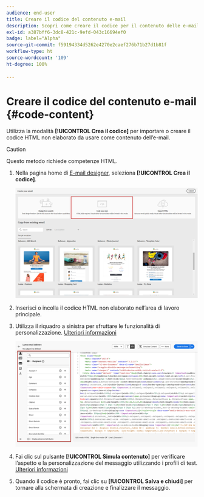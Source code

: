 ```yaml
---
audience: end-user
title: Creare il codice del contenuto e-mail
description: Scopri come creare il codice per il contenuto delle e-mail
exl-id: a387bff6-3dc8-421c-9efd-043c16694ef0
badge: label="Alpha"
source-git-commit: f59194334d5262e4270e2caef276b71b27d1b81f
workflow-type: ht
source-wordcount: '109'
ht-degree: 100%

---
```


# Creare il codice del contenuto e-mail {#code-content}

Utilizza la modalità **[!UICONTROL Crea il codice]** per importare o creare il codice HTML non elaborato da usare come contenuto dell’e-mail.

>[!CAUTION]
>
>Questo metodo richiede competenze HTML.

1. Nella pagina home di [E-mail designer](get-started-email-designer.md), seleziona **[!UICONTROL Crea il codice]**.

   ![](assets/code-your-own.png)

1. Inserisci o incolla il codice HTML non elaborato nell’area di lavoro principale.

1. Utilizza il riquadro a sinistra per sfruttare le funzionalità di personalizzazione. [Ulteriori informazioni](../personalization/gs-personalization.md)

   ![](assets/code-editor-personalization.png)

1. Fai clic sul pulsante **[!UICONTROL Simula contenuto]** per verificare l’aspetto e la personalizzazione del messaggio utilizzando i profili di test. [Ulteriori informazioni](../preview-test/preview-test.md)

1. Quando il codice è pronto, fai clic su **[!UICONTROL Salva e chiudi]** per tornare alla schermata di creazione e finalizzare il messaggio.
